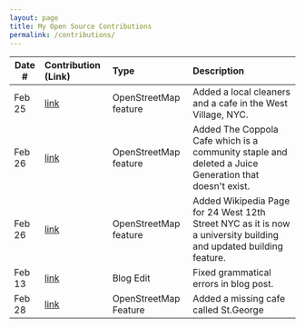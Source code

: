 ```yaml
---
layout: page
title: My Open Source Contributions
permalink: /contributions/
---
```


<!--
Type of the contribution should be "Wikipedia edit", "OpenStreet Map feature", "Documentation", "Course website", "Blog",
"Browser Add-on", etc.

The description should include a brief summary of what you did.

The link should bring us to a public page that shows your contribution. 

Replace the first row with your own contribution. 

-->





| Date #       | Contribution (Link)  | Type  | Description |
|---|:---|:---|:---|
| Feb 25  | [link](https://www.openstreetmap.org/user/Brizenb/history#map=19/40.731894/-74.002223)   | OpenStreetMap feature |  Added a local cleaners and a cafe in the West Village, NYC.   |
| Feb 26 | [link](https://www.openstreetmap.org/changeset/162994003#map=19/40.732355/-74.001518)    | OpenStreetMap feature     | Added The Coppola Cafe which is a community staple and deleted a Juice Generation that doesn't exist.      |
| Feb 26  | [link](https://www.openstreetmap.org/changeset/162994249#map=19/40.734939/-73.995840)     | OpenStreetMap feature      | Added Wikipedia Page for 24 West 12th Street NYC as it is now a university building and updated building feature.      |
| Feb 13 | [link](https://github.com/ossd-s25/briz123-weekly/commit/30f12031a0652e32dcad19cf5c1887e4811632fc)| Blog Edit | Fixed grammatical errors in blog post.|
| Feb 28 |[link](https://www.openstreetmap.org/changeset/163071874)| OpenStreetMap Feature | Added a missing cafe called St.George |